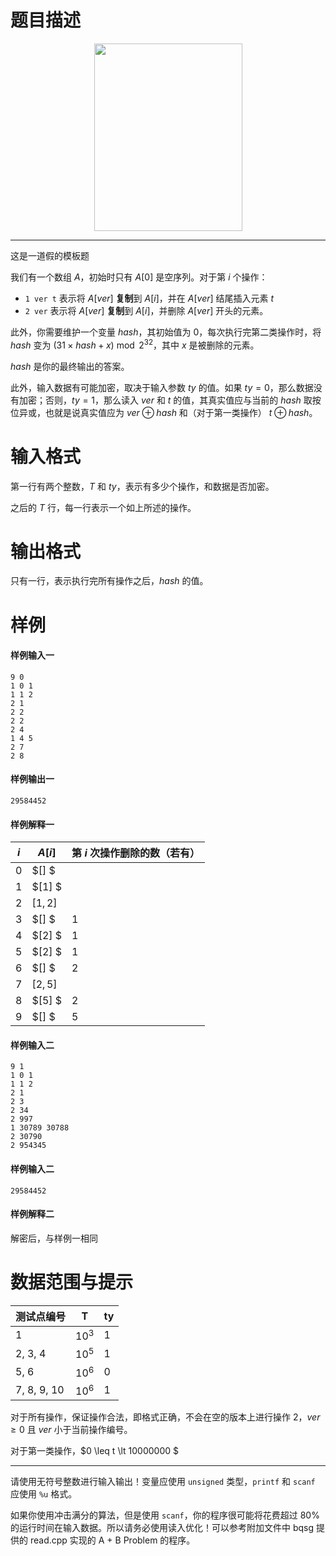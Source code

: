 
# 题目描述

<center><img src="source/loj/6203/img/aHR0cHM6Ly9jZG4uYXd3bmkubWUvcm5uZi5wbmc=.png" width="237" height="300"></center>

- - -

这是一道假的模板题


我们有一个数组 $A$，初始时只有 $A[0]$ 是空序列。对于第 $i$ 个操作：

- `1 ver t` 表示将 $A[ver]$ **复制**到 $A[i]$，并在 $A[ver]$ 结尾插入元素 $t$
- `2 ver` 表示将 $A[ver]$ **复制**到 $A[i]$，并删除 $A[ver]$ 开头的元素。

此外，你需要维护一个变量 $hash$，其初始值为 $0$，每次执行完第二类操作时，将 $hash$ 变为 $(31 \times hash + x)  \bmod 2^{32}$，其中 $x$ 是被删除的元素。

$hash$ 是你的最终输出的答案。

此外，输入数据有可能加密，取决于输入参数 $ty$ 的值。如果 $ty = 0$，那么数据没有加密；否则，$ty=1$，那么读入 $ver$ 和 $t$ 的值，其真实值应与当前的 $hash$ 取按位异或，也就是说真实值应为 $ver \oplus hash$ 和（对于第一类操作） $t \oplus hash$。


# 输入格式

第一行有两个整数，$T$ 和 $ty$，表示有多少个操作，和数据是否加密。

之后的 $T$ 行，每一行表示一个如上所述的操作。

# 输出格式

只有一行，表示执行完所有操作之后，$hash$ 的值。

# 样例

#### 样例输入一

```plain
9 0
1 0 1
1 1 2
2 1
2 2
2 2
2 4
1 4 5
2 7
2 8
```

#### 样例输出一

```plain
29584452
```

#### 样例解释一

| $i$  | $A[i]$ | 第 $i$ 次操作删除的数（若有） |
|------|---------|------|
| $0$  | $[]   $ |      |
| $1$  | $[1]  $ |      |
| $2$  | $[1,2]$ |      |
| $3$  | $[]   $ | $1$    |
| $4$  | $[2]  $ | $1$    |
| $5$  | $[2]  $ | $1$    |
| $6$  | $[]   $ | $2$    |
| $7$  | $[2,5]$ |      |
| $8$  | $[5]  $ | $2$    |
| $9$  | $[]   $ | $5$    |

#### 样例输入二

```plain
9 1
1 0 1
1 1 2
2 1
2 3
2 34
2 997
1 30789 30788
2 30790
2 954345
```

#### 样例输入二

```plain
29584452
```

#### 样例解释二

解密后，与样例一相同

# 数据范围与提示

| 测试点编号       | T       | ty   |
| ----------- | ------- | ---- |
| 1           | $10^3$    | 1    |
| 2, 3, 4     | $10^5$  | 1    |
| 5, 6        | $10^6$ | 0    |
| 7, 8, 9, 10 | $10^6$ | 1    |

对于所有操作，保证操作合法，即格式正确，不会在空的版本上进行操作 $2$，$ver \geq 0$ 且 $ver$ 小于当前操作编号。

对于第一类操作，$0 \leq t \lt 10000000 $

- - -

请使用无符号整数进行输入输出！变量应使用 `unsigned` 类型，`printf` 和 `scanf` 应使用  `%u` 格式。

如果你使用冲击满分的算法，但是使用 `scanf`，你的程序很可能将花费超过 $80\%$ 的运行时间在输入数据。所以请务必使用读入优化！可以参考附加文件中 bqsg 提供的 read.cpp 实现的 A + B Problem 的程序。


